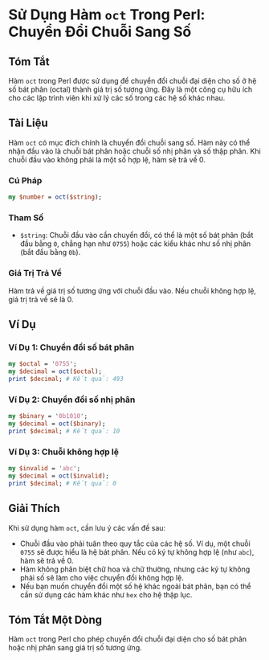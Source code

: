 <!--
Meta Description: # Sử Dụng Hàm `oct` Trong Perl: Chuyển Đổi Chuỗi Sang Số ## Tóm Tắt Hàm `oct` trong Perl được sử dụng để chuyển đổi chuỗi đại diện cho số ở hệ số bát ...
Meta Keywords: chuỗi, phân, hàm, oct, chuyển
-->

# Sử Dụng Hàm `oct` Trong Perl: Chuyển Đổi Chuỗi Sang Số

## Tóm Tắt
Hàm `oct` trong Perl được sử dụng để chuyển đổi chuỗi đại diện cho số ở hệ số bát phân (octal) thành giá trị số tương ứng. Đây là một công cụ hữu ích cho các lập trình viên khi xử lý các số trong các hệ số khác nhau.

## Tài Liệu
Hàm `oct` có mục đích chính là chuyển đổi chuỗi sang số. Hàm này có thể nhận đầu vào là chuỗi bát phân hoặc chuỗi số nhị phân và số thập phân. Khi chuỗi đầu vào không phải là một số hợp lệ, hàm sẽ trả về 0.

### Cú Pháp
```perl
my $number = oct($string);
```

### Tham Số
- `$string`: Chuỗi đầu vào cần chuyển đổi, có thể là một số bát phân (bắt đầu bằng `0`, chẳng hạn như `0755`) hoặc các kiểu khác như số nhị phân (bắt đầu bằng `0b`).

### Giá Trị Trả Về
Hàm trả về giá trị số tương ứng với chuỗi đầu vào. Nếu chuỗi không hợp lệ, giá trị trả về sẽ là 0.

## Ví Dụ
### Ví Dụ 1: Chuyển đổi số bát phân
```perl
my $octal = '0755';
my $decimal = oct($octal);
print $decimal; # Kết quả: 493
```

### Ví Dụ 2: Chuyển đổi số nhị phân
```perl
my $binary = '0b1010';
my $decimal = oct($binary);
print $decimal; # Kết quả: 10
```

### Ví Dụ 3: Chuỗi không hợp lệ
```perl
my $invalid = 'abc';
my $decimal = oct($invalid);
print $decimal; # Kết quả: 0
```

## Giải Thích
Khi sử dụng hàm `oct`, cần lưu ý các vấn đề sau:
- Chuỗi đầu vào phải tuân theo quy tắc của các hệ số. Ví dụ, một chuỗi `0755` sẽ được hiểu là hệ bát phân. Nếu có ký tự không hợp lệ (như `abc`), hàm sẽ trả về 0.
- Hàm không phân biệt chữ hoa và chữ thường, nhưng các ký tự không phải số sẽ làm cho việc chuyển đổi không hợp lệ.
- Nếu bạn muốn chuyển đổi một số hệ khác ngoài bát phân, bạn có thể cần sử dụng các hàm khác như `hex` cho hệ thập lục.

## Tóm Tắt Một Dòng
Hàm `oct` trong Perl cho phép chuyển đổi chuỗi đại diện cho số bát phân hoặc nhị phân sang giá trị số tương ứng.